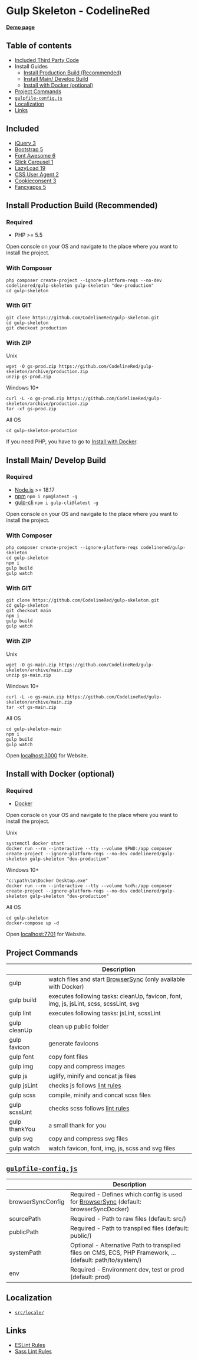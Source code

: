 # Gulp Skeleton - CodelineRed

[**Demo page**](https://gulp.codelinered.net)

## Table of contents
- [Included Third Party Code](#included)
- Install Guides
    - [Install Production Build (Recommended)](#install-production-build-recommended)
    - [Install Main/ Develop Build](#install-main-develop-build)
    - [Install with Docker (optional)](#install-with-docker-optional)
- [Project Commands](#project-commands)
- [`gulpfile-config.js`](#gulpfile-configjs)
- [Localization](#localization)
- [Links](#links)

## Included
- [jQuery 3](http://jquery.com)
- [Bootstrap 5](https://getbootstrap.com)
- [Font Awesome 6](https://fontawesome.com)
- [Slick Carousel 1](http://kenwheeler.github.io/slick/)
- [LazyLoad 19](https://www.andreaverlicchi.eu/vanilla-lazyload/)
- [CSS User Agent 2](https://www.npmjs.com/package/cssuseragent)
- [Cookieconsent 3](https://github.com/insites/cookieconsent)
- [Fancyapps 5](https://fancyapps.com/)

## Install Production Build (Recommended)
### Required
- PHP >= 5.5

Open console on your OS and navigate to the place where you want to install the project.

### With Composer
````shell
php composer create-project --ignore-platform-reqs --no-dev codelinered/gulp-skeleton gulp-skeleton "dev-production"
cd gulp-skeleton
`````

### With GIT
````shell
git clone https://github.com/CodelineRed/gulp-skeleton.git
cd gulp-skeleton
git checkout production
`````

### With ZIP

Unix

````shell
wget -O gs-prod.zip https://github.com/CodelineRed/gulp-skeleton/archive/production.zip
unzip gs-prod.zip
`````

Windows 10+

````shell
curl -L -o gs-prod.zip https://github.com/CodelineRed/gulp-skeleton/archive/production.zip
tar -xf gs-prod.zip
`````

All OS

````shell
cd gulp-skeleton-production
`````

If you need PHP, you have to go to [Install with Docker](#install-with-docker-optional).

## Install Main/ Develop Build
### Required
- [Node.js](http://nodejs.org/en/download/) >= 18.17
- [npm](http://www.npmjs.com/get-npm) `npm i npm@latest -g`
- [gulp-cli](https://www.npmjs.com/package/gulp-cli) `npm i gulp-cli@latest -g`

Open console on your OS and navigate to the place where you want to install the project.

### With Composer
````shell
php composer create-project --ignore-platform-reqs codelinered/gulp-skeleton
cd gulp-skeleton
npm i
gulp build
gulp watch
````

### With GIT
````shell
git clone https://github.com/CodelineRed/gulp-skeleton.git
cd gulp-skeleton
git checkout main
npm i
gulp build
gulp watch
````

### With ZIP

Unix

````shell
wget -O gs-main.zip https://github.com/CodelineRed/gulp-skeleton/archive/main.zip
unzip gs-main.zip
````

Windows 10+

````shell
curl -L -o gs-main.zip https://github.com/CodelineRed/gulp-skeleton/archive/main.zip
tar -xf gs-main.zip
````

All OS

````shell
cd gulp-skeleton-main
npm i
gulp build
gulp watch
````
Open [localhost:3000](http://localhost:3000) for Website.

## Install with Docker (optional)
### Required
- [Docker](https://www.docker.com/)

Open console on your OS and navigate to the place where you want to install the project.

Unix

````shell
systemctl docker start
docker run --rm --interactive --tty --volume $PWD:/app composer create-project --ignore-platform-reqs --no-dev codelinered/gulp-skeleton gulp-skeleton "dev-production"
````

Windows 10+

````shell
"c:\path\to\Docker Desktop.exe"
docker run --rm --interactive --tty --volume %cd%:/app composer create-project --ignore-platform-reqs --no-dev codelinered/gulp-skeleton gulp-skeleton "dev-production"
````

All OS

````shell
cd gulp-skeleton
docker-compose up -d
````
Open [localhost:7701](http://localhost:7701) for Website.

## Project Commands
|               | Description                                                                                                                              |
|---------------|------------------------------------------------------------------------------------------------------------------------------------------|
| gulp          | watch files and start [BrowserSync](https://www.npmjs.com/package/browser-sync) (only available with Docker)                             |
| gulp build    | executes following tasks: cleanUp, favicon, font, img, js, jsLint, scss, scssLint, svg                                                   |
| gulp lint     | executes following tasks: jsLint, scssLint                                                                                               |
| gulp cleanUp  | clean up public folder                                                                                                                   |
| gulp favicon  | generate favicons                                                                                                                        |
| gulp font     | copy font files                                                                                                                          |
| gulp img      | copy and compress images                                                                                                                 |
| gulp js       | uglify, minify and concat js files                                                                                                       |
| gulp jsLint   | checks js follows [lint rules](https://github.com/CodelineRed/gulp-skeleton/blob/main/src/app/js-lint.js)                                |
| gulp scss     | compile, minify and concat scss files                                                                                                    |
| gulp scssLint | checks scss follows [lint rules](https://github.com/CodelineRed/gulp-skeleton/blob/main/src/app/scss-lint.js)                            |
| gulp thankYou | a small thank for you                                                                                                                    |
| gulp svg      | copy and compress svg files                                                                                                              |
| gulp watch    | watch favicon, font, img, js, scss and svg files                                                                                         |

## [`gulpfile-config.js`](https://github.com/CodelineRed/gulp-skeleton/blob/main/src/app/gulpfile-config.dist.js)
|                     | Description                                                                                                                        |
|---------------------|------------------------------------------------------------------------------------------------------------------------------------|
| browserSyncConfig   | Required - Defines which config is used for [BrowserSync](https://www.npmjs.com/package/browser-sync) (default: browserSyncDocker) |
| sourcePath          | Required - Path to raw files (default: src/)                                                                                       |
| publicPath          | Required - Path to transpiled files (default: public/)                                                                             |
| systemPath          | Optional - Alternative Path to transpiled files on CMS, ECS, PHP Framework, ... (default: path/to/system/)                         |
| env                 | Required - Environment dev, test or prod (default: prod)                                                                            |

## Localization
- [`src/locale/`](https://github.com/CodelineRed/gulp-skeleton/blob/main/src/locale/)

## Links
- [ESLint Rules](https://eslint.org/docs/rules/)
- [Sass Lint Rules](https://github.com/sasstools/sass-lint/tree/develop/docs/rules)

